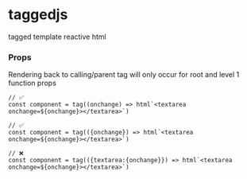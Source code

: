 # taggedjs
tagged template reactive html

### Props

Rendering back to calling/parent tag will only occur for root and level 1 function props

```
// ✅
const component = tag((onchange) => html`<textarea onchange=${onchange}></textarea>`)
```

```
// ✅
const component = tag(({onchange}) => html`<textarea onchange=${onchange}></textarea>`)
```

```
// ❌
const component = tag(({textarea:{onchange}}) => html`<textarea onchange=${onchange}></textarea>`)
```
